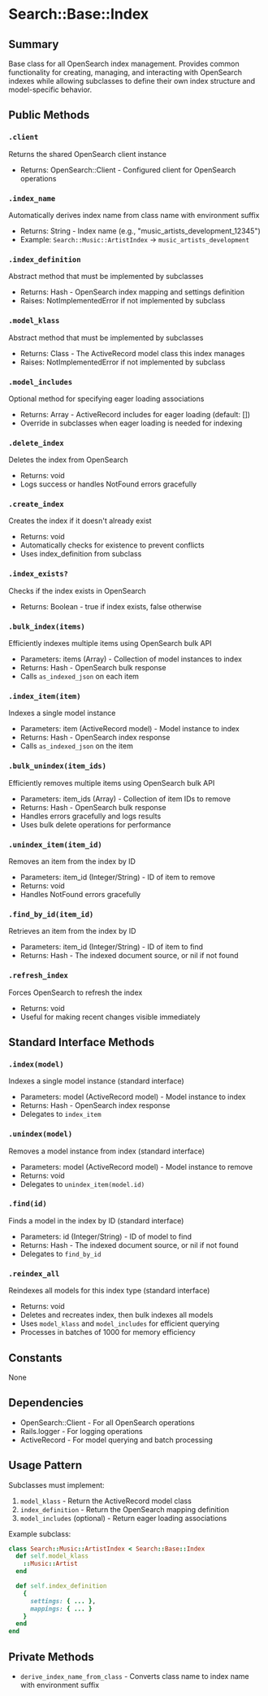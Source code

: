 # Search::Base::Index

## Summary
Base class for all OpenSearch index management. Provides common functionality for creating, managing, and interacting with OpenSearch indexes while allowing subclasses to define their own index structure and model-specific behavior.

## Public Methods

### `.client`
Returns the shared OpenSearch client instance
- Returns: OpenSearch::Client - Configured client for OpenSearch operations

### `.index_name`
Automatically derives index name from class name with environment suffix
- Returns: String - Index name (e.g., "music_artists_development_12345")
- Example: `Search::Music::ArtistIndex` → `music_artists_development`

### `.index_definition`
Abstract method that must be implemented by subclasses
- Returns: Hash - OpenSearch index mapping and settings definition
- Raises: NotImplementedError if not implemented by subclass

### `.model_klass`
Abstract method that must be implemented by subclasses
- Returns: Class - The ActiveRecord model class this index manages
- Raises: NotImplementedError if not implemented by subclass

### `.model_includes`
Optional method for specifying eager loading associations
- Returns: Array - ActiveRecord includes for eager loading (default: [])
- Override in subclasses when eager loading is needed for indexing

### `.delete_index`
Deletes the index from OpenSearch
- Returns: void
- Logs success or handles NotFound errors gracefully

### `.create_index`
Creates the index if it doesn't already exist
- Returns: void
- Automatically checks for existence to prevent conflicts
- Uses index_definition from subclass

### `.index_exists?`
Checks if the index exists in OpenSearch
- Returns: Boolean - true if index exists, false otherwise

### `.bulk_index(items)`
Efficiently indexes multiple items using OpenSearch bulk API
- Parameters: items (Array) - Collection of model instances to index
- Returns: Hash - OpenSearch bulk response
- Calls `as_indexed_json` on each item

### `.index_item(item)`
Indexes a single model instance
- Parameters: item (ActiveRecord model) - Model instance to index
- Returns: Hash - OpenSearch index response
- Calls `as_indexed_json` on the item

### `.bulk_unindex(item_ids)`
Efficiently removes multiple items using OpenSearch bulk API
- Parameters: item_ids (Array) - Collection of item IDs to remove
- Returns: Hash - OpenSearch bulk response
- Handles errors gracefully and logs results
- Uses bulk delete operations for performance

### `.unindex_item(item_id)`
Removes an item from the index by ID
- Parameters: item_id (Integer/String) - ID of item to remove
- Returns: void
- Handles NotFound errors gracefully

### `.find_by_id(item_id)`
Retrieves an item from the index by ID
- Parameters: item_id (Integer/String) - ID of item to find
- Returns: Hash - The indexed document source, or nil if not found

### `.refresh_index`
Forces OpenSearch to refresh the index
- Returns: void
- Useful for making recent changes visible immediately

## Standard Interface Methods

### `.index(model)`
Indexes a single model instance (standard interface)
- Parameters: model (ActiveRecord model) - Model instance to index
- Returns: Hash - OpenSearch index response
- Delegates to `index_item`

### `.unindex(model)`
Removes a model instance from index (standard interface)
- Parameters: model (ActiveRecord model) - Model instance to remove
- Returns: void
- Delegates to `unindex_item(model.id)`

### `.find(id)`
Finds a model in the index by ID (standard interface)
- Parameters: id (Integer/String) - ID of model to find
- Returns: Hash - The indexed document source, or nil if not found
- Delegates to `find_by_id`

### `.reindex_all`
Reindexes all models for this index type (standard interface)
- Returns: void
- Deletes and recreates index, then bulk indexes all models
- Uses `model_klass` and `model_includes` for efficient querying
- Processes in batches of 1000 for memory efficiency

## Constants
None

## Dependencies
- OpenSearch::Client - For all OpenSearch operations
- Rails.logger - For logging operations
- ActiveRecord - For model querying and batch processing

## Usage Pattern
Subclasses must implement:
1. `model_klass` - Return the ActiveRecord model class
2. `index_definition` - Return the OpenSearch mapping definition
3. `model_includes` (optional) - Return eager loading associations

Example subclass:
```ruby
class Search::Music::ArtistIndex < Search::Base::Index
  def self.model_klass
    ::Music::Artist
  end

  def self.index_definition
    {
      settings: { ... },
      mappings: { ... }
    }
  end
end
```

## Private Methods
- `derive_index_name_from_class` - Converts class name to index name with environment suffix 
